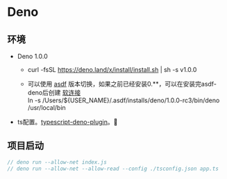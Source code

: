 # Deno

## 环境

- Deno 1.0.0

    - curl -fsSL https://deno.land/x/install/install.sh | sh -s v1.0.0

    - 可以使用 [asdf](https://github.com/asdf-vm/asdf) 版本切换，如果之前已经安装0.**，可以在安装完asdf-deno后创建  [软连接](https://juejin.im/post/5ebb8b9c5188250bdf5c2d89#heading-8)  
    ln -s /Users/${USER_NAME}/.asdf/installs/deno/1.0.0-rc3/bin/deno /usr/local/bin

- ts配置。[typescript-deno-plugin](https://github.com/justjavac/typescript-deno-plugin)。🎉

## 项目启动

```js
// deno run --allow-net index.js
// deno run --allow-net --allow-read --config ./tsconfig.json app.ts 
```
